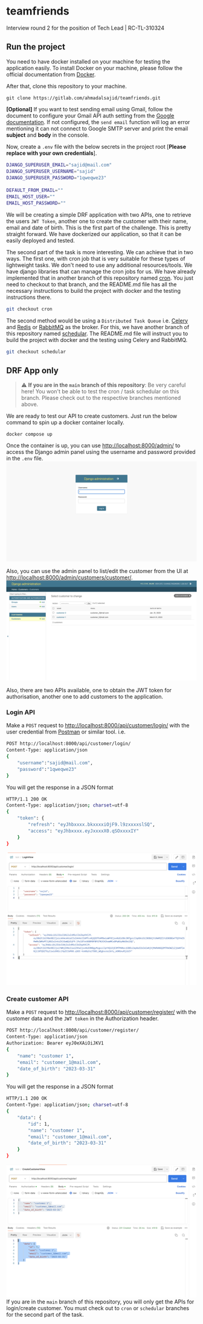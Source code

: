 # teamfriends #

Interview round 2 for the position of Tech Lead | RC-TL-310324

## Run the project ##  

You need to have docker installed on your machine for testing the application
easily. To install Docker on your machine, please follow the official
documentation from [Docker](https://docs.docker.com/engine/install/).

After that, clone this repository to your machine.

```commandline
git clone https://gitlab.com/ahmadalsajid/teamfriends.git
```

**[Optional]** If you want to test sending email using Gmail, follow the
document to configure your Gmail API auth setting from the
[Google documentation](https://developers.google.com/gmail/api/quickstart/python).
If not configured, the `send email` function will log an error mentioning it
can not connect to Google SMTP server and print the
email **subject** and **body** in the console.

Now, create a `.env` file with the below secrets in the project root
[**Please replace with your own credentials**].

```bash
DJANGO_SUPERUSER_EMAIL="sajid@mail.com"
DJANGO_SUPERUSER_USERNAME="sajid"
DJANGO_SUPERUSER_PASSWORD="1qweqwe23"

DEFAULT_FROM_EMAIL=""
EMAIL_HOST_USER=""
EMAIL_HOST_PASSWORD=""
```

We will be creating a simple DRF application with two APIs, one to retrieve the
users `JWT Token`, another one to create the customer with their name, email
and date of birth. This is the first part of the challenge. This is pretty
straight forward. We have dockerized our application, so that it can be easily
deployed and tested.

The second part of the task is more interesting. We can achieve that in two
ways. The first one, with cron job that is very suitable for these types of
lightweight tasks. We don't need to use any additional resources/tools. We
have django libraries that can manage the cron jobs for us. We have already
implemented that in another branch of this repository named
[cron](https://gitlab.com/ahmadalsajid/teamfriends/-/tree/cron). You just
need to checkout to that branch, and the README.md file has all the necessary
instructions to build the project with docker and the testing instructions there.

```bash
git checkout cron
```

The second method would be using a `Distributed Task Queue` i.e.
[Celery](https://docs.celeryq.dev/en/stable/index.html) and
[Redis](https://redis.io/) or [RabbitMQ](https://www.rabbitmq.com/)
as the broker. For this, we have another branch of this repository named
[schedular](https://gitlab.com/ahmadalsajid/teamfriends/-/tree/schedular).
The README.md file will instruct you to build the project with docker
and the testing using Celery and RabbitMQ.

```bash
git checkout schedular
```

## DRF App only ##

> :warning: **If you are in the `main` branch of this repository**: Be very
careful here! You won't be able to test the cron / task schedular on this
branch. Please check out to the respective branches mentioned above.

We are ready to test our API to create customers. Just run the below command to spin up a docker container locally.

```commandline
docker compose up
```

Once the container is up, you can use <http://localhost:8000/admin/> to access the Django admin panel using the username and password provided in the `.env` file.
![login page](/screenshots/admin_login.png)

Also, you can use the admin panel to list/edit the customer from the UI at <http://localhost:8000/admin/customers/customer/>.
![Customer list](/screenshots/list_customers.png)

Also, there are two APIs available, one to obtain the JWT token for authorisation, another one to add customers to the application.

### Login API ###

Make a `POST` request to <http://localhost:8000/api/customer/login/> with the user credential from [Postman](https://www.postman.com/) or similar tool. i.e.

```bash
POST http://localhost:8000/api/customer/login/
Content-Type: application/json
{
    "username":"sajid@mail.com",
    "password":"1qweqwe23"
}
```

You will get the response in a JSON format

```bash
HTTP/1.1 200 OK
Content-Type: application/json; charset=utf-8
{
    "token": {
        "refresh": "eyJhbxxxx.bkxxxxiOjF9.l9zxxxxslSQ",
        "access": "eyJhbxxxx.eyJxxxxX0.qSOxxxxIY"
    }
}
```

![Postman login API](/screenshots/login_api.png)

### Create customer API ###

Make a `POST` request to <http://localhost:8000/api/customer/register/> with the customer data and the `JWT token` in the Authorization header.

```bash
POST http://localhost:8000/api/customer/register/
Content-Type: application/json
Authorization: Bearer eyJ0eXAiOiJKV1
{
    "name": "customer 1",
    "email": "customer_1@mail.com",
    "date_of_birth": "2023-03-31"
}
```

You will get the response in a JSON format

```bash
HTTP/1.1 200 OK
Content-Type: application/json; charset=utf-8
{
    "data": {
        "id": 1,
        "name": "customer 1",
        "email": "customer_1@mail.com",
        "date_of_birth": "2023-03-31"
    }
}
```

![Postman create customer API](/screenshots/create_customer.png)
If you are in the `main` branch of this repository, you will only get the APIs
for login/create customer. You must check out to `cron` or `schedular` branches
for the second part of the task.
